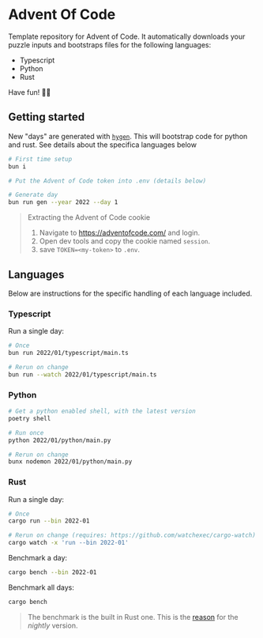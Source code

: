 # Advent Of Code

Template repository for Advent of Code. It automatically downloads your puzzle inputs and bootstraps files for the following languages:

- Typescript
- Python
- Rust

Have fun! 🤗🎄

## Getting started

New "days" are generated with [`hygen`](https://github.com/jondot/hygen). This will bootstrap code for python and rust. See details about the specifica languages below

```bash
# First time setup
bun i

# Put the Advent of Code token into .env (details below)

# Generate day
bun run gen --year 2022 --day 1
```

> Extracting the Advent of Code cookie
>
> 1. Navigate to https://adventofcode.com/ and login.
> 2. Open dev tools and copy the cookie named `session`.
> 3. save `TOKEN=<my-token>` to `.env`.

## Languages

Below are instructions for the specific handling of each language included.

### Typescript

Run a single day:

```bash
# Once
bun run 2022/01/typescript/main.ts

# Rerun on change
bun run --watch 2022/01/typescript/main.ts
```

### Python

```bash
# Get a python enabled shell, with the latest version
poetry shell

# Run once
python 2022/01/python/main.py

# Rerun on change
bunx nodemon 2022/01/python/main.py
```

### Rust

Run a single day:

```bash
# Once
cargo run --bin 2022-01

# Rerun on change (requires: https://github.com/watchexec/cargo-watch)
cargo watch -x 'run --bin 2022-01'
```

Benchmark a day:

```bash
cargo bench --bin 2022-01
```

Benchmark all days:

```bash
cargo bench
```

> The benchmark is the built in Rust one. This is the [reason](https://doc.rust-lang.org/cargo/commands/cargo-bench.html) for the _nightly_ version.
